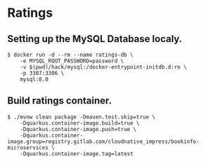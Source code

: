 # Ratings

## Setting up the MySQL Database localy.

```console
$ docker run -d --rm --name ratings-db \
    -e MYSQL_ROOT_PASSWORD=password \
    -v $(pwd)/hack/mysql:/docker-entrypoint-initdb.d:ro \
    -p 3307:3306 \
    mysql:8.0
```

## Build ratings container.

```conosle
$ ./mvnw clean package -Dmaven.test.skip=true \
    -Dquarkus.container-image.build=true \
    -Dquarkus.container-image.push=true \
    -Dquarkus.container-image.group=registry.gitlab.com/cloudnative_impress/bookinfo-microservices \
    -Dquarkus.container-image.tag=latest
```